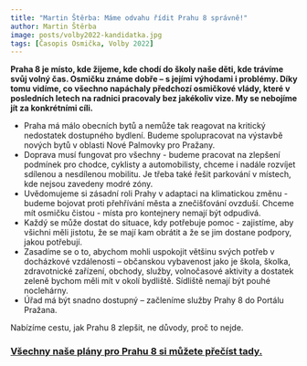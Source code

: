 ```yaml
---
title: "Martin Štěrba: Máme odvahu řídit Prahu 8 správně!"
author: Martin Štěrba
image: posts/volby2022-kandidatka.jpg
tags: [Časopis Osmička, Volby 2022]
---
```


**Praha 8 je místo, kde žijeme, kde chodí do školy naše děti, kde trávíme svůj volný čas. Osmičku známe dobře – s jejími výhodami i problémy. Díky tomu vidíme, co všechno napáchaly předchozí osmičkové vlády, které v posledních letech na radnici pracovaly bez jakékoliv vize. My se nebojíme jít za konkrétními cíli.**

- Praha má málo obecních bytů a nemůže tak reagovat na kritický nedostatek dostupného bydlení. Budeme spolupracovat na výstavbě nových bytů v oblasti Nové Palmovky pro Pražany.
- Doprava musí fungovat pro všechny - budeme pracovat na zlepšení podmínek pro chodce, cyklisty a automobilisty, chceme i nadále rozvíjet sdílenou a nesdílenou mobilitu. Je třeba také řešit parkování v místech, kde nejsou zavedeny modré zóny.
- Uvědomujeme si zásadní roli Prahy v adaptaci na klimatickou změnu - budeme bojovat proti přehřívání města a znečišťování ovzduší. Chceme mít osmičku čistou - místa pro kontejnery nemají být odpudivá.
- Každý se může dostat do situace, kdy potřebuje pomoc - zajistíme, aby všichni měli jistotu, že se mají kam obrátit a že se jim dostane podpory, jakou potřebují.
- Zasadíme se o to, abychom mohli uspokojit většinu svých potřeb v docházkové vzdálenosti – občanskou vybavenost jako je škola, školka, zdravotnické zařízení, obchody, služby, volnočasové aktivity a dostatek zeleně bychom měli mít v okolí bydliště. Sídliště nemají být pouhé noclehárny.
- Úřad má být snadno dostupný – začleníme služby Prahy 8 do Portálu Pražana.

Nabízíme cestu, jak Prahu 8 zlepšit, ne důvody, proč to nejde.

### [Všechny naše plány pro Prahu 8 si můžete přečíst tady.](https://praha8.pirati.cz/volby/2022-komunalni.html?pohled=program)